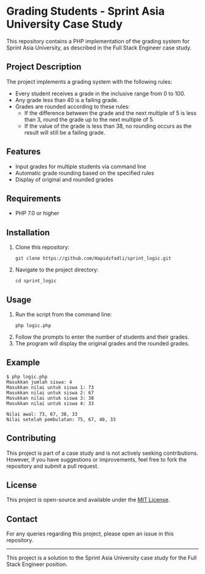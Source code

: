 # Grading Students - Sprint Asia University Case Study

This repository contains a PHP implementation of the grading system for Sprint Asia University, as described in the Full Stack Engineer case study.

## Project Description

The project implements a grading system with the following rules:

- Every student receives a grade in the inclusive range from 0 to 100.
- Any grade less than 40 is a failing grade.
- Grades are rounded according to these rules:
  - If the difference between the grade and the next multiple of 5 is less than 3, round the grade up to the next multiple of 5.
  - If the value of the grade is less than 38, no rounding occurs as the result will still be a failing grade.

## Features

- Input grades for multiple students via command line
- Automatic grade rounding based on the specified rules
- Display of original and rounded grades

## Requirements

- PHP 7.0 or higher

## Installation

1. Clone this repository:
   ```
   git clone https://github.com/Hapidzfadli/sprint_logic.git
   ```
2. Navigate to the project directory:
   ```
   cd sprint_logic
   ```

## Usage

1. Run the script from the command line:
   ```
   php logic.php
   ```
2. Follow the prompts to enter the number of students and their grades.
3. The program will display the original grades and the rounded grades.

## Example

```
$ php logic.php
Masukkan jumlah siswa: 4
Masukkan nilai untuk siswa 1: 73
Masukkan nilai untuk siswa 2: 67
Masukkan nilai untuk siswa 3: 38
Masukkan nilai untuk siswa 4: 33

Nilai awal: 73, 67, 38, 33
Nilai setelah pembulatan: 75, 67, 40, 33
```

## Contributing

This project is part of a case study and is not actively seeking contributions. However, if you have suggestions or improvements, feel free to fork the repository and submit a pull request.

## License

This project is open-source and available under the [MIT License](LICENSE).

## Contact

For any queries regarding this project, please open an issue in this repository.

---

This project is a solution to the Sprint Asia University case study for the Full Stack Engineer position.
